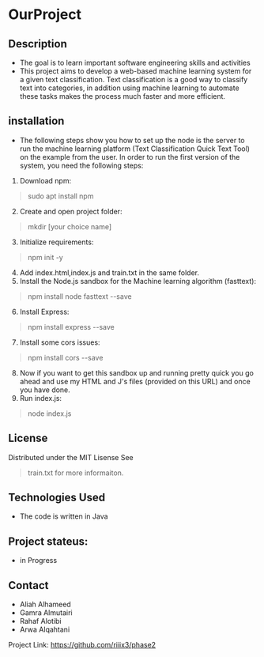# OurProject

## Description 
* The goal is to learn important software engineering skills and activities
* This project aims to develop a web-based machine learning system for a given text classification.
Text classification is a good way to classify text into categories, in addition using machine learning to automate these tasks makes the process much faster and more efficient.



## installation
* The following steps show you how to set up the node is the server to run the machine learning platform
 (Text Classification Quick Text Tool) on the example from the user.  In order to run the first version of the system, you need the following steps:
1. Download npm:
>  sudo apt install npm
2. Create and open project folder:
> mkdir [your choice name]
3. Initialize requirements:
> npm init -y 
4. Add index.html,index.js and train.txt in the same folder.
5. Install the Node.js sandbox for the Machine learning algorithm (fasttext):
> npm install node fasttext --save
6. Install Express:
> npm install express --save
7. Install some cors issues:
> npm install cors --save
8. Now if you want to get this sandbox up and running pretty quick you go ahead and use my 
HTML and J's files (provided on this URL) and once you have done. 
9. Run index.js:
> node index.js


## License
Distributed under the MIT Lisense See 
>train.txt
 for more informaiton.


## Technologies Used
* The code is written in Java 

## Project stateus:
* in Progress

## Contact 
* Aliah Alhameed 
* Gamra Almutairi 
* Rahaf Alotibi
* Arwa Alqahtani 

Project Link:
https://github.com/riiix3/phase2


